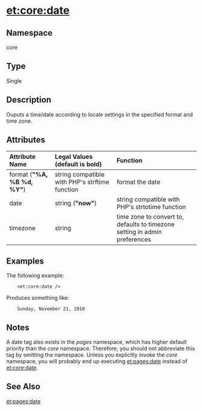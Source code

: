 # <et:core:date> #

## Namespace ##
core

## Type ##
Single

## Description ##
Ouputs a time/date according to locale settings in the specified format and time zone.

## Attributes ##
|Attribute Name|Legal Values (default is **bold**)|Function|
|:-------------|:---------------------------------|:-------|
|format (**"%A, %B %d, %Y"**)|string compatible with PHP's strftime function|format the date|
|date|string (**"now"**)|string compatible with PHP's strtotime function|
|timezone|string|time zone to convert to, defaults to timezone setting in admin preferences|

## Examples ##

The following example:

```
	<et:core:date />
```

Produces something like:
```
	Sunday, November 21, 2010
```

## Notes ##
A date tag also exists in the _pages_ namespace, which has higher default priority than the _core_ namespace. Therefore, you should not abbreviate this  tag by omitting the namespace. Unless you explicitly invoke the _core_ namespace, you will probably end up executing <et:pages:date> instead of <et:core:date>.

## See Also ##
[<et:pages:date>](ETPagesDate.md)<br>
